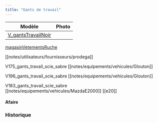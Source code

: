 ```yaml
---
title: "Gants de travail"
---
```



| Modèle | Photo |
|---|---|
|[V_gantsTravailNoir](notes/equipements/vetements/V_gantsTravailNoir.md)||
[magasinVetementsRuche](notes/zones/magasinVetementsRuche.md)


[[notes/utilisateurs/fournisseurs/prodega]]


V175_gants_travail_scie_sabre [[notes/equipements/vehicules/Glouton]]

V196_gants_travail_scie_sabre [[notes/equipements/vehicules/Glouton]]

V183_gants_travail_scie_sabre [[notes/equipements/vehicules/MazdaE2000]] [[e20]]

#### Afaire

### Historique
